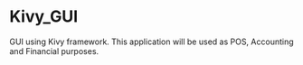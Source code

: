# Kivy_GUI
GUI using Kivy framework. This application will be used as POS, Accounting and Financial purposes.
